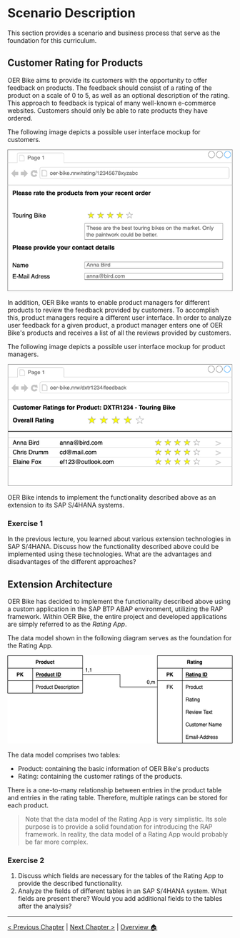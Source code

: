 # Scenario Description

This section provides a scenario and business process that serve as the foundation
for this curriculum.

## Customer Rating for Products

OER Bike aims to provide its customers with the opportunity to offer feedback on
products. The feedback should consist of a rating of the product on a scale of 0
to 5, as well as an optional description of the rating. This approach to feedback
is typical of many well-known e-commerce websites. Customers should only be able
to rate products they have ordered.

The following image depicts a possible user interface mockup for customers.

![Customer User Interface](imgs/scenario/customer_feedback_mock.drawio.png)

In addition, OER Bike wants to enable product managers for different products to
review the feedback provided by customers. To accomplish this, product managers require
a different user interface. In order to analyze user feedback for a given product,
a product manager enters one of OER Bike's products and receives a list of all
the reviews provided by customers.

The following image depicts a possible user interface mockup for product managers.

![Product Manager User Interface](imgs/scenario/product_feedback_mock.drawio.png)

OER Bike intends to implement the functionality described above as an extension to its SAP S/4HANA systems.

### Exercise 1

In the previous lecture, you learned about various extension technologies in SAP
S/4HANA. Discuss how the functionality described above could be implemented using
these technologies. What are the advantages and disadvantages of the different approaches?

## Extension Architecture

OER Bike has decided to implement the functionality described above using a custom
application in the SAP BTP ABAP environment, utilizing the RAP framework.
Within OER Bike, the entire project and developed applications are simply referred
to as the _Rating App_.

The data model shown in the following diagram serves as the foundation for the Rating App.

![Data Model for the Rating Application](imgs/scenario/scenario_data_model.drawio.png)

The data model comprises two tables:

- Product: containing the basic information of OER Bike's products
- Rating: containing the customer ratings of the products.

There is a one-to-many relationship between entries in the product table and entries
in the rating table. Therefore, multiple ratings can be stored for each product.

> Note that the data model of the Rating App is very simplistic. Its sole purpose
> is to provide a solid foundation for introducing the RAP framework. In reality,
> the data model of a Rating App would probably be far more complex.

### Exercise 2

1. Discuss which fields are necessary for the tables of the Rating App to provide the described functionality.
1. Analyze the fields of different tables in an SAP S/4HANA system. What fields are
   present there? Would you add additional fields to the tables after the analysis?

---

[< Previous Chapter](./abap_rap.md) | [Next Chapter >](./data_model.md) | [Overview 🏠](../README.md)

